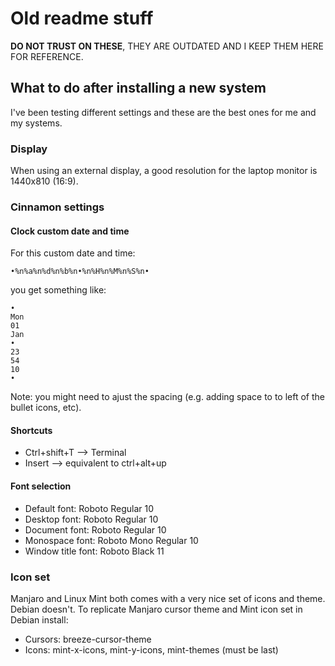 # Old readme stuff

**DO NOT TRUST ON THESE**, THEY ARE OUTDATED AND I KEEP THEM HERE FOR REFERENCE.

## What to do after installing a new system

I've been testing different settings and these are the best ones for me and my
systems.

### Display

When using an external display, a good resolution for the laptop monitor is
1440x810 (16:9).

### Cinnamon settings

#### Clock custom date and time

For this custom date and time:

`•%n%a%n%d%n%b%n•%n%H%n%M%n%S%n•`

you get something like:

    •
    Mon
    01
    Jan
    •
    23
    54
    10
    •

Note: you might need to ajust the spacing (e.g. adding space to to left of the
bullet icons, etc).

#### Shortcuts

- Ctrl+shift+T --> Terminal
- Insert --> equivalent to ctrl+alt+up

#### Font selection

- Default font: Roboto Regular 10
- Desktop font: Roboto Regular 10
- Document font: Roboto Regular 10
- Monospace font: Roboto Mono Regular 10
- Window title font: Roboto Black 11

### Icon set

Manjaro and Linux Mint both comes with a very nice set of icons and theme.
Debian doesn't. To replicate Manjaro cursor theme and Mint icon set in Debian
install:

- Cursors: breeze-cursor-theme
- Icons: mint-x-icons, mint-y-icons, mint-themes (must be last)
